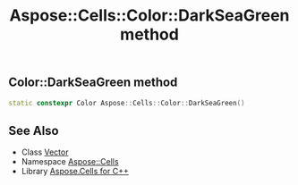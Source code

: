 ﻿---
title: Aspose::Cells::Color::DarkSeaGreen method
linktitle: DarkSeaGreen
second_title: Aspose.Cells for C++ API Reference
description: 'How to use DarkSeaGreen method of Aspose::Cells::Color class in C++.'
type: docs
weight: 5400
url: /cpp/aspose.cells/color/darkseagreen/
---
## Color::DarkSeaGreen method




```cpp
static constexpr Color Aspose::Cells::Color::DarkSeaGreen()
```

## See Also

* Class [Vector](../../vector/)
* Namespace [Aspose::Cells](../../)
* Library [Aspose.Cells for C++](../../../)
